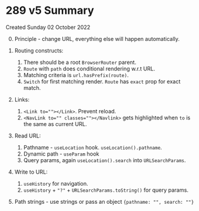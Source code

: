 # 289 v5 Summary
Created Sunday 02 October 2022

0. Principle - change URL, everything else will happen automatically.

1. Routing constructs:
	1. There should be a root `BrowserRouter` parent.
	2. `Route` with `path` does conditional rendering w.r.t URL.
	3. Matching criteria is `url.hasPrefix(route)`.
	4. `Switch` for first matching render. `Route` has `exact` prop for exact match.

2. Links:
	1. `<Link to=""></Link>`. Prevent reload.
	2. `<NavLink to="" classes=""></Navlink>` gets highlighted when `to` is the same as current URL.
   
3. Read URL:
	1. Pathname - `useLocation` hook. `useLocation().pathname`.
	2. Dynamic path - `useParam` hook
	3. Query params, again `useLocation().search` into `URLSearchParams`.

4. Write to URL:
	1. `useHistory` for navigation.
	2. `useHistory` + `"?"` + `URLSearchParams.toString()` for query params.

5. Path strings - use strings or pass an object `{pathname: "", search: ""}`
